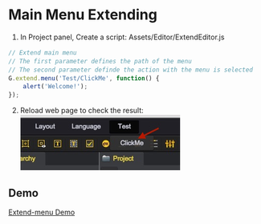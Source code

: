 # Main Menu Extending

1. In Project panel, Create a script: Assets/Editor/ExtendEditor.js
````javascript
// Extend main menu
// The first parameter defines the path of the menu
// The second parameter definde the action with the menu is selected
G.extend.menu('Test/ClickMe', function() {
    alert('Welcome!');
});
````
2. Reload web page to check the result:		
	![Preview](images/menu.jpeg)  
	
## Demo
[Extend-menu Demo](http://engine.qiciengine.com/demo/misc/extend_editor/index.html)    